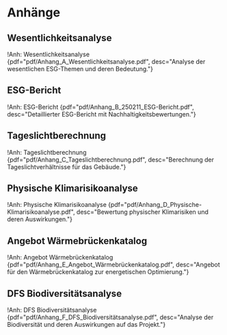 # Anhänge

## Wesentlichkeitsanalyse

!Anh: Wesentlichkeitsanalyse {pdf="pdf/Anhang_A_Wesentlichkeitsanalyse.pdf", desc="Analyse der wesentlichen ESG-Themen und deren Bedeutung."}

## ESG-Bericht

!Anh: ESG-Bericht {pdf="pdf/Anhang_B_250211_ESG-Bericht.pdf", desc="Detaillierter ESG-Bericht mit Nachhaltigkeitsbewertungen."}

## Tageslichtberechnung

!Anh: Tageslichtberechnung {pdf="pdf/Anhang_C_Tageslichtberechnung.pdf", desc="Berechnung der Tageslichtverhältnisse für das Gebäude."}

## Physische Klimarisikoanalyse

!Anh: Physische Klimarisikoanalyse {pdf="pdf/Anhang_D_Physische-Klimarisikoanalyse.pdf", desc="Bewertung physischer Klimarisiken und deren Auswirkungen."}

## Angebot Wärmebrückenkatalog

!Anh: Angebot Wärmebrückenkatalog {pdf="pdf/Anhang_E_Angebot_Wärmebrückenkatalog.pdf", desc="Angebot für den Wärmebrückenkatalog zur energetischen Optimierung."}

## DFS Biodiversitätsanalyse

!Anh: DFS Biodiversitätsanalyse {pdf="pdf/Anhang_F_DFS_Biodiversitätsanalyse.pdf", desc="Analyse der Biodiversität und deren Auswirkungen auf das Projekt."}
